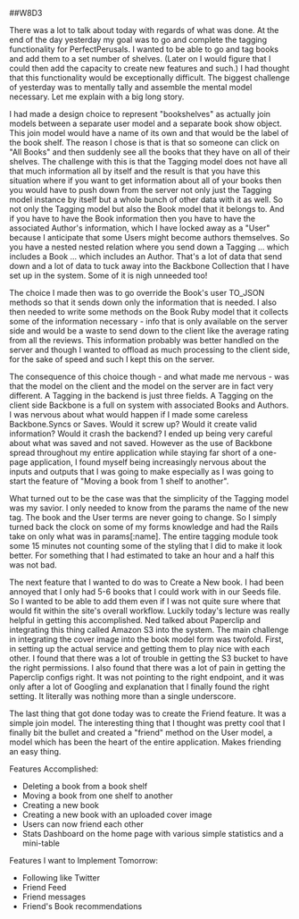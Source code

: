 ##W8D3

There was a lot to talk about today with regards of what was done. At the end of the day yesterday my goal was to go and complete the tagging functionality for PerfectPerusals. I wanted to be able to go and tag books and add them to a set number of shelves. (Later on I would figure that I could then add the capacity to create new features and such.) I had thought that this functionality would be exceptionally difficult. The biggest challenge of yesterday was to mentally tally and assemble the mental model necessary. Let me explain with a big long story. 

I had made a design choice to represent "bookshelves" as actually join models between a separate user model and a separate book show object. This join model would have a name of its own and that would be the label of the book shelf. The reason I chose is that is that so someone can click on "All Books" and then suddenly see all the books that they have on all of their shelves. The challenge with this is that the Tagging model does not have all that much information all by itself and the result is that you have this situation where if you want to get information about all of your books then you would have to push down from the server not only just the Tagging model instance by itself but a whole bunch of other data with it as well. So not only the Tagging model but also the Book model that it belongs to. And if you have to have the Book information then you have to have the associated Author's information, which I have locked away as a "User" because I anticipate that some Users might become authors themselves. So you have a nested nested relation where you send down a Tagging ... which includes a Book ... which includes an Author. That's a lot of data that send down and a lot of data to tuck away into the Backbone Collection that I have set up in the system. Some of it is nigh unneeded too! 

The choice I made then was to go override the Book's user TO_JSON methods so that it sends down only the information that is needed. I also then needed to write some methods on the Book Ruby model that it collects some of the information necessary - info that is only available on the server side and would be a waste to send down to the client like the average rating from all the reviews. This information probably was better handled on the server and though I wanted to offload as much processing to the client side, for the sake of speed and such I kept this on the server. 

The consequence of this choice though - and what made me nervous - was that the model on the client and the model on the server are in fact very different. A Tagging in the backend is just three fields. A Tagging on the client side Backbone is a full on system with associated Books and Authors. I was nervous about what would happen if I made some careless Backbone.Syncs or Saves. Would it screw up? Would it create valid information? Would it crash the backend? I ended up being very careful about what was saved and not saved. However as the use of Backbone spread throughout my entire application while staying far short of a one-page application, I found myself being increasingly nervous about the inputs and outputs that I was going to make especially as I was going to start the feature of "Moving a book from 1 shelf to another". 

What turned out to be the case was that the simplicity of the Tagging model was my savior. I only needed to know from the params the name of the new tag. The book and the User terms are never going to change. So I simply turned back the clock on some of my forms knowledge and had the Rails take on only what was in params[:name]. The entire tagging module took some 15 minutes not counting some of the styling that I did to make it look better. For something that I had estimated to take an hour and a half this was not bad. 

The next feature that I wanted to do was to Create a New book. I had been annoyed that I only had 5-6 books that I could work with in our Seeds file. So I wanted to be able to add them even if I was not quite sure where that would fit within the site's overall workflow. Luckily today's lecture was really helpful in getting this accomplished. Ned talked about Paperclip and integrating this thing called Amazon S3 into the system. The main challenge in integrating the cover image into the book model form was twofold. First, in setting up the actual service and getting them to play nice with each other. I found that there was a lot of trouble in getting the S3 bucket to have the right permissions. I also found that there was a lot of pain in getting the Paperclip configs right. It was not pointing to the right endpoint, and it was only after a lot of Googling and explanation that I finally found the right setting. It literally was nothing more than a single underscore. 

The last thing that got done today was to create the Friend feature. It was a simple join model. The interesting thing that I thought was pretty cool that I finally bit the bullet and created a "friend" method on the User model, a model which has been the heart of the entire application. Makes friending an easy thing. 

Features Accomplished: 
* Deleting a book from a book shelf
* Moving a book from one shelf to another
* Creating a new book 
* Creating a new book with an uploaded cover image
* Users can now friend each other 
* Stats Dashboard on the home page with various simple statistics and a mini-table 

Features I want to Implement Tomorrow: 
* Following like Twitter
* Friend Feed
* Friend messages 
* Friend's Book recommendations